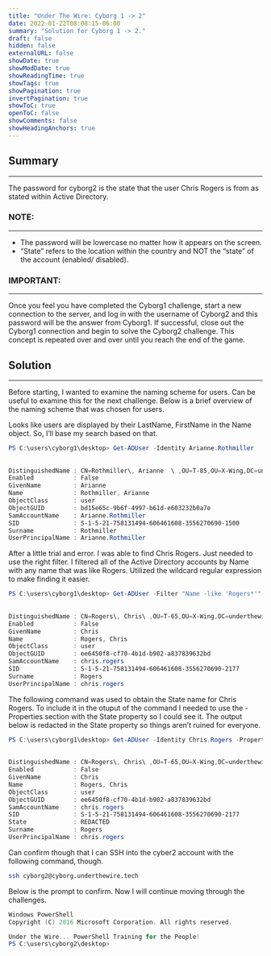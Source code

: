 ```yaml
---
title: "Under The Wire: Cyborg 1 -> 2"
date: 2022-01-22T08:08:15-06:00
summary: "Solution for Cyborg 1 -> 2."
draft: false
hidden: false
externalURL: false
showDate: true
showModDate: true
showReadingTime: true
showTags: true
showPagination: true
invertPagination: true
showToC: true
openToC: false
showComments: false
showHeadingAnchors: true
---
```


## Summary
---

The password for cyborg2 is the state that the user Chris Rogers is from as stated within Active Directory.

### NOTE:
---

- The password will be lowercase no matter how it appears on the screen.
- “State” refers to the location within the country and NOT the “state” of the account (enabled/ disabled).

### IMPORTANT:
---

Once you feel you have completed the Cyborg1 challenge, start a new connection to the server, and log in with the username of Cyborg2 and this password will be the answer from Cyborg1. If successful, close out the Cyborg1 connection and begin to solve the Cyborg2 challenge. This concept is repeated over and over until you reach the end of the game.

## Solution
---

Before starting, I wanted to examine the naming scheme for users. Can be useful to examine this for the next challenge. Below is a brief overview of the naming scheme that was chosen for users.

Looks like users are displayed by their LastName, FirstName in the Name object. So, I’ll base my search based on that.

```powershell
PS C:\users\cyborg1\desktop> Get-ADUser -Identity Arianne.Rothmiller                                                  
                                                                                                                      
                                                                                                                      
DistinguishedName : CN=Rothmiller\, Arianne  \ ,OU=T-85,OU=X-Wing,DC=underthewire,DC=tech                             
Enabled           : False                                                                                             
GivenName         : Arianne                                                                                           
Name              : Rothmiller, Arianne                                                                               
ObjectClass       : user                                                                                              
ObjectGUID        : bd15e65c-9b6f-4997-b61d-e603232b0a7e                                                              
SamAccountName    : Arianne.Rothmiller                                                                                
SID               : S-1-5-21-758131494-606461608-3556270690-1500                                                      
Surname           : Rothmiller                                                                                        
UserPrincipalName : Arianne.Rothmiller 
```

After a little trial and error. I was able to find Chris Rogers. Just needed to use the right filter. I filtered all of the Active Directory accounts by Name with any name that was like Rogers. Utilized the wildcard regular expression to make finding it easier.

```powershell
PS C:\users\cyborg1\desktop> Get-ADUser -Filter "Name -like 'Rogers*'"                                                
                                                                                                                      
                                                                                                                      
DistinguishedName : CN=Rogers\, Chris\ ,OU=T-65,OU=X-Wing,DC=underthewire,DC=tech                                     
Enabled           : False                                                                                             
GivenName         : Chris                                                                                             
Name              : Rogers, Chris                                                                                     
ObjectClass       : user                                                                                              
ObjectGUID        : ee6450f8-cf70-4b1d-b902-a837839632bd                                                              
SamAccountName    : chris.rogers                                                                                      
SID               : S-1-5-21-758131494-606461608-3556270690-2177                                                      
Surname           : Rogers                                                                                            
UserPrincipalName : chris.rogers 
```

The following command was used to obtain the State name for Chris Rogers. To include it in the otuput of the command I needed to use the -Properties section with the State property so I could see it. The output below is redacted in the State property so things aren’t ruined for everyone.

```powershell
PS C:\users\cyborg1\desktop> Get-ADUser -Identity Chris.Rogers -Properties State                              
                                                                                                                      
                                                                                                                      
DistinguishedName : CN=Rogers\, Chris\ ,OU=T-65,OU=X-Wing,DC=underthewire,DC=tech                                     
Enabled           : False                                                                                             
GivenName         : Chris                                                                                             
Name              : Rogers, Chris                                                                                     
ObjectClass       : user                                                                                              
ObjectGUID        : ee6450f8-cf70-4b1d-b902-a837839632bd                                                              
SamAccountName    : chris.rogers                                                                                      
SID               : S-1-5-21-758131494-606461608-3556270690-2177                                                      
State             : REDACTED                                                                                            
Surname           : Rogers                                                                                            
UserPrincipalName : chris.rogers 
```

Can confirm though that I can SSH into the cyber2 account with the following command, though.

```sh
ssh cyborg2@cyborg.underthewire.tech
```

Below is the prompt to confirm. Now I will continue moving through the challenges.

```powershell
Windows PowerShell 
Copyright (C) 2016 Microsoft Corporation. All rights reserved.

Under the Wire... PowerShell Training for the People!
PS C:\users\cyborg2\desktop> 
```